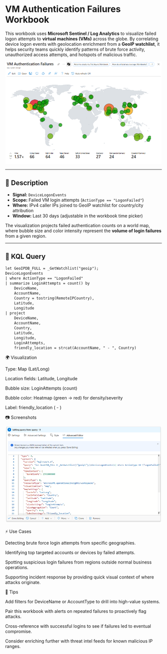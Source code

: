 # VM Authentication Failures Workbook

This workbook uses **Microsoft Sentinel / Log Analytics** to visualize failed logon attempts to **virtual machines (VMs)** across the globe. By correlating device logon events with geolocation enrichment from a **GeoIP watchlist**, it helps security teams quickly identify patterns of brute force activity, unauthorized access attempts, and hotspots of malicious traffic.

![VM Authentication Failures JSON Config](images/vm-authentication-failures-2.png)  

---

## 📖 Description

- **Signal:** `DeviceLogonEvents`  
- **Scope:** Failed VM login attempts (`ActionType == "LogonFailed"`)  
- **Where:** IPv4 caller IPs joined to GeoIP watchlist for country/city attribution  
- **Window:** Last 30 days (adjustable in the workbook time picker)  

The visualization projects failed authentication counts on a world map, where bubble size and color intensity represent the **volume of login failures** from a given region.

---

## 🔎 KQL Query

```kql
let GeoIPDB_FULL = _GetWatchlist("geoip");
DeviceLogonEvents
| where ActionType == "LogonFailed"
| summarize LoginAttempts = count() by
    DeviceName,
    AccountName,
    Country = tostring(RemoteIPCountry),
    Latitude,
    Longitude
| project
    DeviceName,
    AccountName,
    Country,
    Latitude,
    Longitude,
    LoginAttempts,
    friendly_location = strcat(AccountName, " - ", Country)
```

🌍 Visualization

Type: Map (Lat/Long)

Location fields: Latitude, Longitude

Bubble size: LoginAttempts (count)

Bubble color: Heatmap (green → red) for density/severity

Label: friendly_location (<account> - <country>)

📷 Screenshots

![VM Authentication Failures Map](images/vm-authentication-failures-1.png)   


⚡ Use Cases

Detecting brute force login attempts from specific geographies.

Identifying top targeted accounts or devices by failed attempts.

Spotting suspicious login failures from regions outside normal business operations.

Supporting incident response by providing quick visual context of where attacks originate.

🧩 Tips

Add filters for DeviceName or AccountType to drill into high-value systems.

Pair this workbook with alerts on repeated failures to proactively flag attacks.

Cross-reference with successful logins to see if failures led to eventual compromise.

Consider enriching further with threat intel feeds for known malicious IP ranges.

